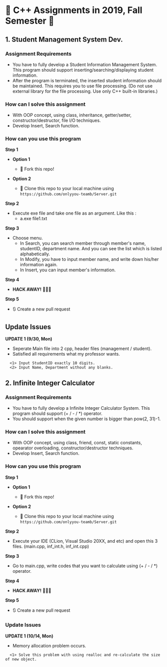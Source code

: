 # :high_brightness: C++ Assignments in 2019, Fall Semester :high_brightness:

## 1. Student Management System Dev.

### Assignment Requirements

- You have to fully develop a Student Information Management System. This program should support inserting/searching/displaying student information. 
- After the program is terminated, the inserted student information should be maintained. This requires you to use file processing. (Do not use external library for the file processing. Use only C++ built-in libraries.)

### How can I solve this assignment
- With OOP concept, using class, inheritance, getter/setter, constructor/destructor, file I/O techniques.
- Develop Insert, Search function.

### How can you use this program

**Step 1**
- **Option 1** 
  - 🍴 Fork this repo!
  
- **Option 2** 
  - 👯 Clone this repo to your local machine using `https://github.com/onlyyou-teamb/Server.git`

**Step 2**
- Execute exe file and take one file as an argument. Like this :
  - a.exe file1.txt

**Step 3**
- Choose menu.
  - In Search, you can search member through member's name, studentID, department name. And you can see the list which is listed alphabetically.
  - In Modify, you have to input member name, and write down his/her information again.
  - In Insert, you can input member's information.

**Step 4**
- **HACK AWAY!** 🔨🔨🔨

**Step 5**
- 🔃 Create a new pull request 

## Update Issues

**UPDATE 1 (9/30, Mon)**
  
  - Seperate Main file into 2 cpp, header files (management / student).
  - Satisfied all requirements what my professor wants. 
  ```
    <1> Input StudentID exactly 10 digits.
    <2> Input Name, Department without any blanks.
  ```

## 2. Infinite Integer Calculator

### Assignment Requirements

- You have to fully develop a Infinite Integer Calculator System. This program should support (+ / - / *) operator.
- You should support when the given number is bigger than pow(2, 31)-1.

### How can I solve this assignment
- With OOP concept, using class, friend, const, static constants, opearator overloading, constructor/destructor techniques.
- Develop Insert, Search function.

### How can you use this program

**Step 1**
- **Option 1** 
  - 🍴 Fork this repo!
  
- **Option 2** 
  - 👯 Clone this repo to your local machine using `https://github.com/onlyyou-teamb/Server.git`

**Step 2**
- Execute your IDE (CLion, Visual Studio 20XX, and etc) and open this 3 files.
(main.cpp, inf_int.h, inf_int.cpp)

**Step 3**
- Go to main.cpp, write codes that you want to calculate using (+ / - / *) operator.

**Step 4**
- **HACK AWAY!** 🔨🔨🔨

**Step 5**
- 🔃 Create a new pull request 

### Update Issues

**UPDATE 1 (10/14, Mon)**
  
  - Memory allocation problem occurs.
  ```
    <1> Solve this problem with using realloc and re-calculate the size of new object.
  ```
